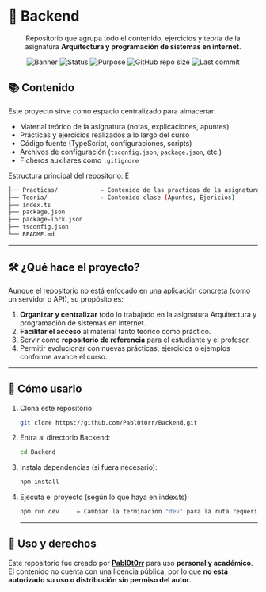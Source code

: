 
# 🧠 Backend

<div align="center">
  
Repositorio que agrupa todo el contenido, ejercicios y teoría de la asignatura **Arquitectura y programación de sistemas en internet**.  

![Banner](https://img.shields.io/badge/Backend-Node.js%20%7C%20TypeScript-blue?style=for-the-badge)
![Status](https://img.shields.io/badge/Estado-En%20Desarrollo-success?style=for-the-badge)
![Purpose](https://img.shields.io/badge/Propósito-Académico-lightgrey?style=for-the-badge)
![GitHub repo size](https://img.shields.io/github/repo-size/Pabl0t0rr/Backend?style=for-the-badge)
![Last commit](https://img.shields.io/github/last-commit/Pabl0t0rr/Backend?style=for-the-badge)

</div>

## 📚 Contenido

Este proyecto sirve como espacio centralizado para almacenar:

- Material teórico de la asignatura (notas, explicaciones, apuntes)  
- Prácticas y ejercicios realizados a lo largo del curso  
- Código fuente (TypeScript, configuraciones, scripts)  
- Archivos de configuración (`tsconfig.json`, `package.json`, etc.)  
- Ficheros auxiliares como `.gitignore`  

Estructura principal del repositorio:
E
```bash
├── Practicas/            ← Contenido de las practicas de la asignatura
├── Teoria/               ← Contenido clase (Apuntes, Ejericios)
├── index.ts             
├── package.json          
├── package-lock.json     
├── tsconfig.json         
└── README.md
```
---

## 🛠️ ¿Qué hace el proyecto?

Aunque el repositorio no está enfocado en una aplicación concreta (como un servidor o API), su propósito es:

1. **Organizar y centralizar** todo lo trabajado en la asignatura Arquitectura y programación de sistemas en internet.  
2. **Facilitar el acceso** al material tanto teórico como práctico.  
3. Servir como **repositorio de referencia** para el estudiante y el profesor.  
4. Permitir evolucionar con nuevas prácticas, ejercicios o ejemplos conforme avance el curso.

---

## 🚀 Cómo usarlo

1. Clona este repositorio:

   ```bash
   git clone https://github.com/Pabl0t0rr/Backend.git
   ```
2. Entra al directorio Backend:

   ```bash
   cd Backend
   ```
3. Instala dependencias (si fuera necesario):

   ```bash
   npm install
   ```
4. Ejecuta el proyecto (según lo que haya en index.ts):

   ```bash
   npm run dev     ← Cambiar la terminacion "dev" para la ruta requerida delos scripts
   ```
   ---
   
## 📄 Uso y derechos

Este repositorio fue creado por **[Pabl0t0rr](https://github.com/Pabl0t0rr)** para uso **personal y académico**.  
El contenido no cuenta con una licencia pública, por lo que **no está autorizado su uso o distribución sin permiso del autor.**
   
